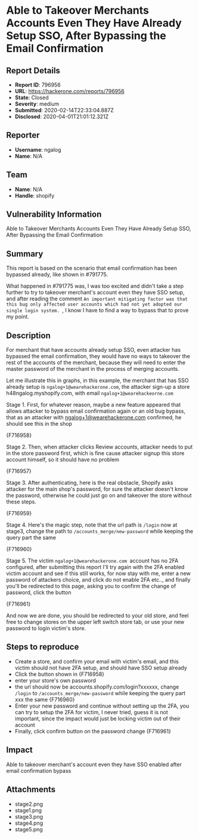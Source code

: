 # Able to Takeover Merchants Accounts Even They Have Already Setup SSO, After Bypassing the Email Confirmation

## Report Details
- **Report ID**: 796956
- **URL**: https://hackerone.com/reports/796956
- **State**: Closed
- **Severity**: medium
- **Submitted**: 2020-02-14T22:33:04.887Z
- **Disclosed**: 2020-04-01T21:01:12.321Z

## Reporter
- **Username**: ngalog
- **Name**: N/A

## Team
- **Name**: N/A
- **Handle**: shopify

## Vulnerability Information
Able to Takeover Merchants Accounts  Even They Have Already Setup SSO, After Bypassing the Email Confirmation

## Summary
This report is based on the scenario that email confirmation has been bypassed already, like shown in #791775.

What happened in #791775 was, I was too excited and didn't take a step further to try to takeover merchant's account even they have SSO setup, and after reading the comment `An important mitigating factor was that this bug only affected user accounts which had not yet adopted our single login system. `, I know I have to find a way to bypass that to prove my point.

## Description
For merchant that have accounts already setup SSO, even attacker has bypassed the email confirmation, they would have no ways to takeover the rest of the accounts of the merchant, because they will need to enter the master password of the merchant in the process of merging accounts.

Let me illustrate this in graphs, in this example, the merchant that has SSO already setup is `ngalog+1@wearehackerone.com`, the attacker sign-up a store h48ngalog.myshopify.com, with email `ngalog+1@wearehackeorne.com`

Stage 1. First, for whatever reason, maybe a new feature appeared that allows attacker to bypass email confirmation again or an old bug bypass, that as an attacker with ngalog+1@wearehackerone.com confirmed, he should see this in the shop

{F716958}

Stage 2. Then, when attacker clicks Review accounts, attacker needs to put in the store password first, which is fine cause attacker signup this store account himself, so it should have no problem

{F716957}

Stage 3. After authenticating, here is the real obstacle, Shopify asks attacker for the main shop's password, for sure the attacker doesn't know the password, otherwise he could just go on and takeover the store without these steps.

{F716959}

Stage 4. Here's the magic step, note that the url path is `/login` now at stage3, change the path to `/accounts_merge/new-password` while keeping the query part the same

{F716960}

Stage 5. The victim `ngalog+1@wearehackerone.com `account has no 2FA configured, after submitting this report I'll try again with the 2FA enabled victim account and see if this still works, for now stay with me, enter a new password of attackers choice, and click do not enable 2FA etc.., and finally you'll be redirected to this page, asking you to confirm the change of password, click the button

{F716961}

And now we are done, you should be redirected to your old store, and feel free to change stores on the upper left switch store tab, or use your new password to login victim's store.

## Steps to reproduce
- Create a store, and confirm your email with victim's email, and this victim should not have 2FA setup, and should have SSO setup already
- Click the button shown in {F716958}
- enter your store's own password
- the url should now be accounts.shopify.com/login?xxxxxx, change `/login` to `/accounts_merge/new-password` while keeping the query part xxx the same {F716960}
- Enter your new password and continue without setting up the 2FA, you can try to setup the 2FA for victim, I never tried, guess it is not important, since the impact would just be locking victim out of their account
- Finally, click confirm button on the password change {F716961}

## Impact

Able to takeover merchant's account even they have SSO enabled after email confirmation bypass

## Attachments
- stage2.png
- stage1.png
- stage3.png
- stage4.png
- stage5.png
